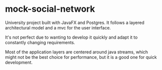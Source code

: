 # mock-social-network

University project built with JavaFX and Postgres. It follows a layered architectural model and a mvc for the user interface. 

It's not perfect due to wanting to develop it quickly and adapt it to constantly changing requirements. 

Most of the application layers are centered around java streams, which might not be the best choice for performance, but it is a good one for quick development.
